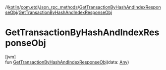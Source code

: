 //[kotlin](../../../../index.md)/[com.etd](../../index.md)/[Json_rpc_methods](../index.md)/[GetTransactionByHashAndIndexResponseObj](index.md)/[GetTransactionByHashAndIndexResponseObj](-get-transaction-by-hash-and-index-response-obj.md)

# GetTransactionByHashAndIndexResponseObj

[jvm]\
fun [GetTransactionByHashAndIndexResponseObj](-get-transaction-by-hash-and-index-response-obj.md)(data: [Any](https://kotlinlang.org/api/latest/jvm/stdlib/kotlin/-any/index.html))
